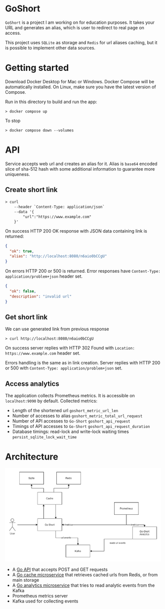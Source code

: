 # GoShort

`GoShort` is a project I am working on for education purposes. It takes your URL and generates an alias, which is 
user to redirect to real page on access.

This project uses `SQLite` as storage and `Redis` for url aliases caching, but it is possible to implement other data sources.


# Getting started

Download Docker Desktop for Mac or Windows. Docker Compose will be automatically installed. On Linux, make sure you have the latest version of Compose.

Run in this directory to build and run the app:

```shell
> docker compose up
```

To stop

```shell
> docker compose down --volumes
```


# API

Service accepts web url and creates an alias for it. Alias is `base64` encoded slice of sha-512 hash with some additional 
information to guarantee more uniqueness.

## Create short link
```shell
> curl
    --header `Content-Type: application/json` 
    --data '{
        "url":"https://www.example.com"
    }'
```

On success HTTP 200 OK response with JSON data containing link is returned:
```json
{
  "ok": true,
  "alias": "http://localhost:8080/n6aio0bCCgU"
}
```

On errors HTTP 200 or 500 is returned. Error responses have `Content-Type: application/problem+json` header set.
```json
{
  "ok": false,
  "description": "invalid url"
}
```

## Get short link

We can use generated link from previous response

```shell
> curl http://localhost:8080/n6aio0bCCgU
```

On success server replies with HTTP 302 Found with `Location: https://www.example.com` header set.

Errors handling is the same as in link creation. Server replies with HTTP 200 or 500 with `Content-Type: application/problem+json` set.

## Access analytics

The application collects Prometheus metrics. It is accessible on `localhost:9090` by default.
Collected metrics:
- Length of the shortened url `goshort_metric_url_len`
- Number of accesses to alias `goshort_metric_total_url_request`
- Number of API accesses to `Go-Short` `goshort_api_request`
- Timings of API accesses to `Go-Short` `goshort_api_request_duration`
- Database timings: read-lock and write-lock waiting times `persist_sqlite_lock_wait_time`

# Architecture

![](resources/cache.png)

- A [Go API](cmd/go-short) that accepts POST and GET requests
- A [Go cache microservice](cmd/cache) that retrieves cached urls from Redis, or from main storage 
- A [Go analytics microservice](cmd/short-analytics) that tries to read analytic events from the Kafka
- Prometheus metrics server
- Kafka used for collecting events